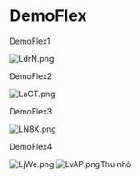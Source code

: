 # DemoFlex
<p>DemoFlex1</p>
<img src="https://i.wingur.com/LdrN.png" alt="LdrN.png" border="0">

<p>DemoFlex2</p>
<img src="https://i.wingur.com/LaCT.png" alt="LaCT.png" border="0">

<p>DemoFlex3</p>
<img src="https://i.wingur.com/LN8X.png" alt="LN8X.png" border="0">

<p>DemoFlex4</p>
<img src="https://i.wingur.com/LjWe.png" alt="LjWe.png" border="0">
<img src="https://i.wingur.com/LvAP.png" alt="LvAP.png" border="0">Thu nhỏ<dưới 600px>
